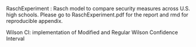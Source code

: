 RaschExperiment : Rasch model to compare security measures across U.S. high schools. Please go to RaschExperiment.pdf 
for the report and rmd for reproducible appendix.

Wilson CI: implementation of Modified and Regular Wilson Confidence Interval
